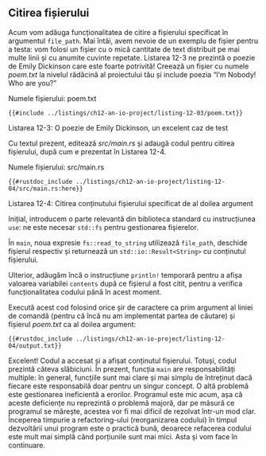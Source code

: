 ## Citirea fișierului

Acum vom adăuga funcționalitatea de citire a fișierului specificat în argumentul `file_path`. Mai întâi, avem nevoie de un exemplu de fișier pentru a testa: vom folosi un fișier cu o mică cantitate de text distribuit pe mai multe linii și cu anumite cuvinte repetate. Listarea 12-3 ne prezintă o poezie de Emily Dickinson care este foarte potrivită! Creează un fișier cu numele *poem.txt* la nivelul rădăcină al proiectului tău și include poezia “I’m Nobody! Who are you?”

<span class="filename">Numele fișierului: poem.txt</span>

```text
{{#include ../listings/ch12-an-io-project/listing-12-03/poem.txt}}
```

<span class="caption">Listarea 12-3: O poezie de Emily Dickinson, un excelent caz de test</span>

Cu textul prezent, editează *src/main.rs* și adaugă codul pentru citirea fișierului, după cum e prezentat în Listarea 12-4.

<span class="filename">Numele fișierului: src/main.rs</span>

```rust,should_panic,noplayground
{{#rustdoc_include ../listings/ch12-an-io-project/listing-12-04/src/main.rs:here}}
```

<span class="caption">Listarea 12-4: Citirea conținutului fișierului specificat de al doilea argument</span>

Inițial, introducem o parte relevantă din biblioteca standard cu instrucțiunea `use`: ne este necesar `std::fs` pentru gestionarea fișierelor.

În `main`, noua expresie `fs::read_to_string` utilizează `file_path`, deschide fișierul respectiv și returnează un `std::io::Result<String>` cu conținutul fișierului.

Ulterior, adăugăm încă o instrucțiune `println!` temporară pentru a afișa valoarea variabilei `contents` după ce fișierul a fost citit, pentru a verifica funcționalitatea codului până în acest moment.

Execută acest cod folosind orice șir de caractere ca prim argument al liniei de comandă (pentru că încă nu am implementat partea de căutare) și fișierul *poem.txt* ca al doilea argument:

```console
{{#rustdoc_include ../listings/ch12-an-io-project/listing-12-04/output.txt}}
```

Excelent! Codul a accesat și a afișat conținutul fișierului. Totuși, codul prezintă câteva slăbiciuni. În prezent, funcția `main` are responsabilități multiple: în general, funcțiile sunt mai clare și mai simplu de întreținut dacă fiecare este responsabilă doar pentru un singur concept. O altă problemă este gestionarea ineficientă a erorilor. Programul este mic acum, așa că aceste deficiențe nu reprezintă o problemă majoră, dar pe măsură ce programul se mărește, acestea vor fi mai dificil de rezolvat într-un mod clar. Începerea timpurie a refactoring-ului (reorganizarea codului) în timpul dezvoltării unui program este o practică bună, deoarece refacerea codului este mult mai simplă când porțiunile sunt mai mici. Asta și vom face în continuare.

